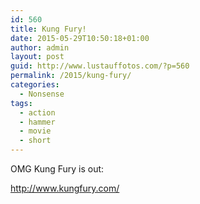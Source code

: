 ```yaml
---
id: 560
title: Kung Fury!
date: 2015-05-29T10:50:18+01:00
author: admin
layout: post
guid: http://www.lustauffotos.com/?p=560
permalink: /2015/kung-fury/
categories:
  - Nonsense
tags:
  - action
  - hammer
  - movie
  - short
---
```

OMG Kung Fury is out:



<http://www.kungfury.com/>